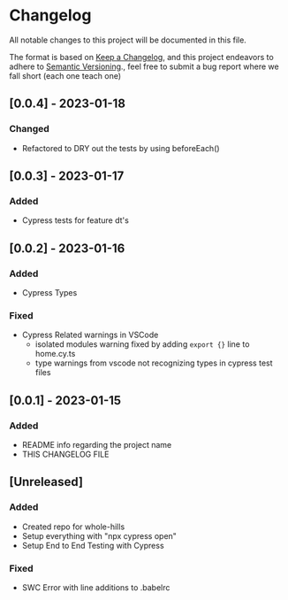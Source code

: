
# Changelog

All notable changes to this project will be documented in this file.

The format is based on [Keep a Changelog](https://keepachangelog.com/en/1.0.0/), and this project endeavors to adhere to [Semantic Versioning](https://semver.org/spec/v2.0.0.html)., feel free to submit a bug report where we fall short (each one teach one)



## [0.0.4] - 2023-01-18

### Changed

- Refactored to DRY out the tests by using beforeEach() 




## [0.0.3] - 2023-01-17

### Added

- Cypress tests for feature dt's



## [0.0.2] - 2023-01-16

### Added

- Cypress Types

### Fixed

- Cypress Related warnings in VSCode
    - isolated modules warning fixed by adding `export {}` line to home.cy.ts
    - type warnings from vscode not recognizing types in cypress test files




## [0.0.1] - 2023-01-15

### Added

- README info regarding the project name
- THIS CHANGELOG FILE




## [Unreleased]

### Added 

- Created repo for whole-hills
- Setup everything with "npx cypress open"
- Setup End to End Testing with Cypress

### Fixed

- SWC Error with line additions to .babelrc
